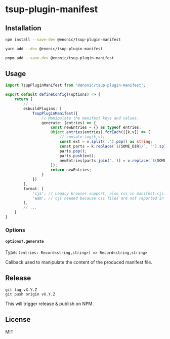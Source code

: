 # tsup-plugin-manifest

## Installation

```sh
npm install --save-dev @enonic/tsup-plugin-manifest
```

```sh
yarn add --dev @enonic/tsup-plugin-manifest
```

```sh
pnpm add --save-dev @enonic/tsup-plugin-manifest
```


## Usage

```ts
import TsupPluginManifest from '@enonic/tsup-plugin-manifest';

export default defineConfig((options) => {
    return {
        // ...
        esbuildPlugins: [
            TsupPluginManifest({
                // Manipulate the manifest keys and values.
                generate: (entries) => {
                    const newEntries = {} as typeof entries;
                    Object.entries(entries).forEach(([k,v]) => {
                        // console.log(k,v);
                        const ext = v.split('.').pop() as string;
                        const parts = k.replace(`${SOME_DIR}/`, '').split('.');
                        parts.pop();
                        parts.push(ext);
                        newEntries[parts.join('.')] = v.replace(`${SOME_DIR}/`, '');
                    });
                    return newEntries;
                }
            })
        ],
        format: [
            'cjs', // Legacy browser support, also css in manifest.cjs.json
            'esm', // cjs needed because css files are not reported in manifest.esm.json
        ],
        // ...
    }
}
```


### Options

#### `options?.generate`

Type: `(entries: Record<string,string>) => Record<string,string>`

Callback used to manipulate the content of the produced manifest file.



## Release

````
git tag vX.Y.Z
git push origin vX.Y.Z
````

This will trigger release & publish on NPM.


## License

MIT
